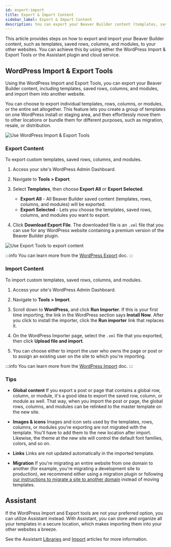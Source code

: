 ```yaml
---
id: export-import
title: Export & Import Content
sidebar_label: Export & Import Content
description: You can export your Beaver Builder content (templates, saved rows, columns, and modules) and import them into another site – or give them to clients, or sell them.
---
```


This article provides steps on how to export and import your Beaver Builder content, such as templates, saved rows, columns, and modules, to your other websites. You can achieve this by using either the WordPress Import & Export Tools or the Assistant plugin and cloud service.

## WordPress Import & Export Tools

Using the WordPress Import and Export Tools, you can export your Beaver Builder content, including templates, saved rows, columns, and modules, and import them into another website.

You can choose to export individual templates, rows, columns, or modules, or the entire set altogether. This feature lets you create a group of templates on one WordPress install or staging area, and then effortlessly move them to other locations or bundle them for different purposes, such as migration, resale, or distribution.

![Use WordPress Import & Export Tools](/img/beaver-builder/settings--import-export-content--1.jpg)

### Export Content

To export custom templates, saved rows, columns, and modules.

1. Access your site's WordPress Admin Dashboard.

2. Navigate to **Tools > Export**.

3. Select **Templates**, then choose **Export All** or **Export Selected**.

   - **Export All** - All Beaver Builder saved content (templates, rows, columns, and modules) will be exported.
   - **Export Selected** - Lets you choose the templates, saved rows, columns, and modules you want to export.

4. Click **Download Export File**.
   The downloaded file is an `.xml` file that you can use for any WordPress website containing a premium version of the Beaver Builder plugin.

![Use Export Tools to export content](/img/beaver-builder/settings--import-export-content--2.jpg)

:::info
You can learn more from the [WordPress Export](https://wordpress.org/support/article/tools-export-screen/) doc.
:::

### Import Content

To import custom templates, saved rows, columns, and modules.

1. Access your site's WordPress Admin Dashboard.

2. Navigate to **Tools > Import**.

3. Scroll down to **WordPress**, and click **Run Importer**.
   If this is your first time importing, the link in the WordPress section says **Install Now**. After you click to install the importer, click the **Run importer** link that replaces it.

4. On the WordPress Importer page, select the `.xml` file that you exported, then click **Upload file and import**.

5. You can choose either to import the user who owns the page or post or to assign an existing user on the site to which you're importing.

:::info
You can learn more from the [WordPress Import](https://wordpress.org/support/article/tools-import-screen/) doc.
:::

### Tips

- **Global content**
  If you export a post or page that contains a global row, column, or module, it's a good idea to export the saved row, column, or module as well. That way, when you import the post or page, the global rows, columns, and modules can be relinked to the master template on the new site.

- **Images & icons**
  Images and icon sets used by the templates, rows, columns, or modules you're exporting are not migrated with the template. You'll have to add them to the new location after import. Likewise, the theme at the new site will control the default font families, colors, and so on.

- **Links**
  Links are not updated automatically in the imported template.

- **Migration**
  If you're migrating an entire website from one domain to another (for example, you're migrating a development site to production), we recommend either using a migration plugin or following [our instructions to migrate a site to another domain](advanced/migration.md) instead of moving templates.

## Assistant

If the WordPress Import and Export tools are not your preferred option, you can utilize Assistant instead. With Assistant, you can store and organize all your templates in a secure location, which makes importing them into your other websites a breeze.

See the Assistant [Libraries](/assistant/plugin/apps/libraries) and [Import](/assistant/plugin/apps/libraries#import-content) articles for more information.
